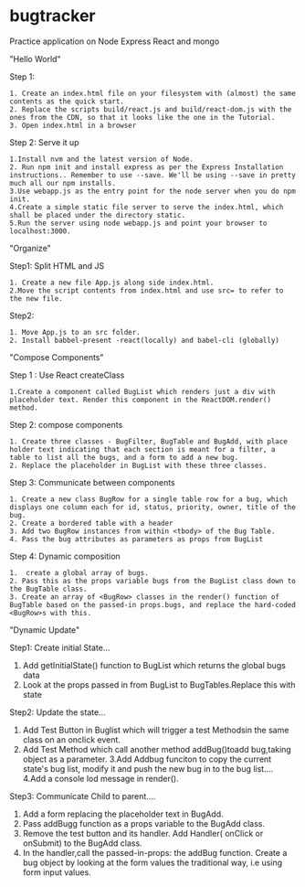 # bugtracker
Practice application on Node Express React and mongo


"Hello World"

Step 1: 

	1. Create an index.html file on your filesystem with (almost) the same contents as the quick start.
	2. Replace the scripts build/react.js and build/react-dom.js with the ones from the CDN, so that it looks like the one in the Tutorial.
	3. Open index.html in a browser
	
Step 2: Serve it up

	1.Install nvm and the latest version of Node. 
	2. Run npm init and install express as per the Express Installation instructions.. Remember to use --save. We'll be using --save in pretty much all our npm installs.
	3.Use webapp.js as the entry point for the node server when you do npm init.
	4.Create a simple static file server to serve the index.html, which shall be placed under the directory static.
	5.Run the server using node webapp.js and point your browser to localhost:3000.

"Organize"

Step1: Split HTML and JS

 	1. Create a new file App.js along side index.html.
 	2.Move the script contents from index.html and use src= to refer to the new file.

 Step2: 

 	1. Move App.js to an src folder.
 	2. Install babbel-present -react(locally) and babel-cli (globally) 

 "Compose Components"

 Step 1 : Use React createClass

 	1.Create a component called BugList which renders just a div with placeholder text. Render this component in the ReactDOM.render() method.

 Step 2: compose components 

    1. Create three classes - BugFilter, BugTable and BugAdd, with place holder text indicating that each section is meant for a filter, a table to list all the bugs, and a form to add a new bug.
    2. Replace the placeholder in BugList with these three classes.

 Step 3: Communicate between components 

    1. Create a new class BugRow for a single table row for a bug, which displays one column each for id, status, priority, owner, title of the bug.
    2. Create a bordered table with a header
    3. Add two BugRow instances from within <tbody> of the Bug Table.
    4. Pass the bug attributes as parameters as props from BugList

Step 4: Dynamic composition 

	1.  create a global array of bugs.
	2. Pass this as the props variable bugs from the BugList class down to the BugTable class.
	3. Create an array of <BugRow> classes in the render() function of BugTable based on the passed-in props.bugs, and replace the hard-coded <BugRow>s with this.

"Dynamic Update"

Step1: Create initial State... 

1. Add getInitialState() function to BugList which returns the global bugs data
2. Look at the props passed in from BugList to BugTables.Replace this with state

Step2: Update the state... 

1. Add Test Button in Buglist which will trigger a test Methodsin the same class on an onclick event.
2. Add Test Method which call another method addBug()toadd bug,taking object as a parameter.
3.Add Addbug funciton to copy the current state's bug list, modify it and push the new bug in to the bug list....
4.Add a console lod message in render().

Step3: Communicate Child to parent....

1. Add a form replacing the placeholder text in BugAdd.
2. Pass addBugg function as a props variable to the BugAdd class.
3. Remove the test button and its handler. Add Handler( onClick or onSubmit) to the BugAdd class.
4. In the handler,call the passed-in-props: the addBug function. Create a bug object by looking at the form values the traditional way, i.e using form input values.